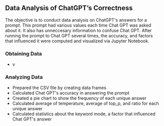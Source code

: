 ## Data Analysis of ChatGPT’s Correctness
  The objective is to conduct data analysis on ChatGPT's answers for a prompt. This prompt had various values each time Chat GPT was asked about it. It also has unneccesary information to confuse Chat GPT. After running the prompt to Chat GPT several times, the accuracy, and factors that influenced it were computed and visualized via Jupyter Notebook.
### Obtaining Data
- v
### Analyzing Data
- Prepared the CSV file by creating data frames
- Calculated Chat GPT's accuracy in answering the prompt
- Created a pie chart to show the frequency of each unique answer
- Calculated average of temperature, average of top_p, and ratio for each unique answer
- Calculated statistics about the keyword mode, a factor that influenced Chat GPT's answer
